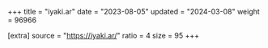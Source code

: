 +++
title = "iyaki.ar"
date = "2023-08-05"
updated = "2024-03-08"
weight = 96966

[extra]
source = "https://iyaki.ar/"
ratio = 4
size = 95
+++

